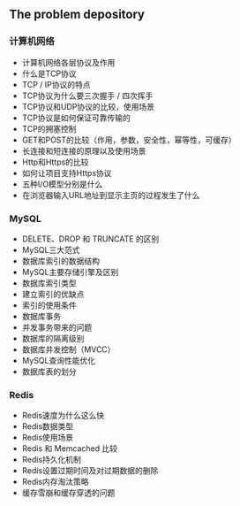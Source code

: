 ## The problem depository



### 计算机网络

- 计算机网络各层协议及作用
- 什么是TCP协议
- TCP / IP协议的特点
- TCP协议为什么要三次握手 / 四次挥手
- TCP协议和UDP协议的比较，使用场景
- TCP协议是如何保证可靠传输的
- TCP的拥塞控制
- GET和POST的比较（作用，参数，安全性，幂等性，可缓存）
- 长连接和短连接的原理以及使用场景
- Http和Https的比较
- 如何让项目支持Https协议
- 五种I/O模型分别是什么
- 在浏览器输入URL地址到显示主页的过程发生了什么



### MySQL

- DELETE、DROP 和 TRUNCATE 的区别
- MySQL三大范式
- 数据库索引的数据结构
- MySQL主要存储引擎及区别
- 数据库索引类型
- 建立索引的优缺点
- 索引的使用条件
- 数据库事务
- 并发事务带来的问题
- 数据库的隔离级别
- 数据库并发控制（MVCC）
- MySQL查询性能优化
- 数据库表的划分



### Redis

- Redis速度为什么这么快
- Redis数据类型
- Redis使用场景
- Redis 和 Memcached 比较
- Redis持久化机制
- Redis设置过期时间及对过期数据的删除
- Redis内存淘汰策略
- 缓存雪崩和缓存穿透的问题





